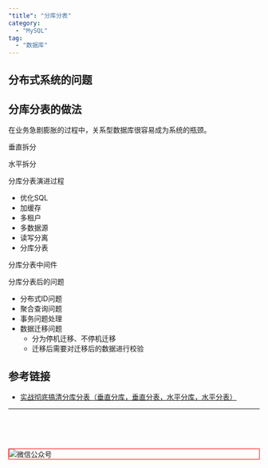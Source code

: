 ```yaml
---
"title": "分库分表"
category:
  - "MySQL"
tag:
  - "数据库"
---
```


## 分布式系统的问题 



## 分库分表的做法

在业务急剧膨胀的过程中，关系型数据库很容易成为系统的瓶颈。


垂直拆分

水平拆分



分库分表演进过程

- 优化SQL
- 加缓存
- 多租户
- 多数据源
- 读写分离 
- 分库分表 

分库分表中间件

分库分表后的问题
- 分布式ID问题
- 聚合查询问题
- 事务问题处理
- 数据迁移问题
  - 分为停机迁移、不停机迁移
  - 迁移后需要对迁移后的数据进行校验

## 参考链接

- [实战彻底搞清分库分表（垂直分库，垂直分表，水平分库，水平分表）](https://cloud.tencent.com/developer/article/1819045)

---

<br /><br /><br />

<img style="border:1px red solid; display:block; margin:0 auto;" :src="$withBase('/qrcode.jpg')" alt="微信公众号" />



